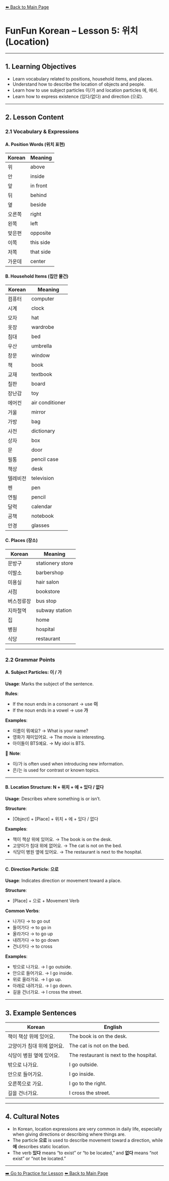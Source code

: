[⬅️ Back to Main Page](README.md)

# FunFun Korean – Lesson 5: 위치 (Location)

---

## 1. Learning Objectives  
- Learn vocabulary related to positions, household items, and places.  
- Understand how to describe the location of objects and people.  
- Learn how to use subject particles 이/가 and location particles 에, 에서.  
- Learn how to express existence (있다/없다) and direction (으로).  

---

## 2. Lesson Content

### 2.1 Vocabulary & Expressions

#### A. Position Words (위치 표현)

| Korean | Meaning |
|--------|---------|
| 위 | above |
| 안 | inside |
| 앞 | in front |
| 뒤 | behind |
| 옆 | beside |
| 오른쪽 | right |
| 왼쪽 | left |
| 맞은편 | opposite |
| 이쪽 | this side |
| 저쪽 | that side |
| 가운데 | center |

#### B. Household Items (집안 물건)

| Korean | Meaning |
|--------|---------|
| 컴퓨터 | computer |
| 시계 | clock |
| 모자 | hat |
| 옷장 | wardrobe |
| 침대 | bed |
| 우산 | umbrella |
| 창문 | window |
| 책 | book |
| 교재 | textbook |
| 칠판 | board |
| 장난감 | toy |
| 에어컨 | air conditioner |
| 거울 | mirror |
| 가방 | bag |
| 사전 | dictionary |
| 상자 | box |
| 문 | door |
| 필통 | pencil case |
| 책상 | desk |
| 텔레비전 | television |
| 펜 | pen |
| 연필 | pencil |
| 달력 | calendar |
| 공책 | notebook |
| 안경 | glasses |

#### C. Places (장소)

| Korean | Meaning |
|--------|---------|
| 문방구 | stationery store |
| 이발소 | barbershop |
| 미용실 | hair salon |
| 서점 | bookstore |
| 버스정류장 | bus stop |
| 지하철역 | subway station |
| 집 | home |
| 병원 | hospital |
| 식당 | restaurant |

---

### 2.2 Grammar Points

#### A. Subject Particles: 이 / 가

**Usage**: Marks the subject of the sentence.

**Rules**:
- If the noun ends in a consonant → use **이**  
- If the noun ends in a vowel → use **가**

**Examples**:
- 이름이 뭐예요? → What is your name?  
- 영화가 재미있어요. → The movie is interesting.  
- 아이돌이 BTS예요. → My idol is BTS.

📝 **Note**:  
- 이/가 is often used when introducing new information.  
- 은/는 is used for contrast or known topics.

---

#### B. Location Structure: N + 위치 + 에 + 있다 / 없다

**Usage**: Describes where something is or isn’t.

**Structure**:  
- [Object] + [Place] + 위치 + 에 + 있다 / 없다

**Examples**:
- 책이 책상 위에 있어요. → The book is on the desk.  
- 고양이가 침대 위에 없어요. → The cat is not on the bed.  
- 식당이 병원 옆에 있어요. → The restaurant is next to the hospital.

---

#### C. Direction Particle: 으로

**Usage**: Indicates direction or movement toward a place.

**Structure**:  
- [Place] + 으로 + Movement Verb

**Common Verbs**:
- 나가다 → to go out  
- 들어가다 → to go in  
- 올라가다 → to go up  
- 내려가다 → to go down  
- 건너가다 → to cross

**Examples**:
- 밖으로 나가요. → I go outside.  
- 안으로 들어가요. → I go inside.  
- 위로 올라가요. → I go up.  
- 아래로 내려가요. → I go down.  
- 길을 건너가요. → I cross the street.

---

## 3. Example Sentences

| Korean | English |
|--------|---------|
| 책이 책상 위에 있어요. | The book is on the desk. |
| 고양이가 침대 위에 없어요. | The cat is not on the bed. |
| 식당이 병원 옆에 있어요. | The restaurant is next to the hospital. |
| 밖으로 나가요. | I go outside. |
| 안으로 들어가요. | I go inside. |
| 오른쪽으로 가요. | I go to the right. |
| 길을 건너가요. | I cross the street. |

---

## 4. Cultural Notes

- In Korean, location expressions are very common in daily life, especially when giving directions or describing where things are.  
- The particle **으로** is used to describe movement toward a direction, while **에** describes static location.  
- The verb **있다** means “to exist” or “to be located,” and **없다** means “not exist” or “not be located.”

---
[➡️ Go to Practice for Lesson](lesson5_practice.md)
[⬅️ Back to Main Page](README.md)
